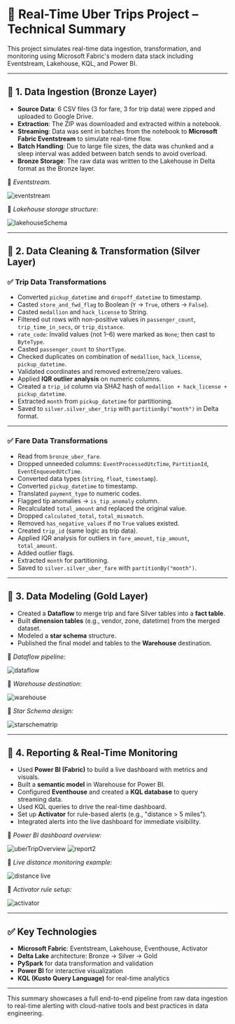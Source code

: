 # 📘 Real-Time Uber Trips Project – Technical Summary

This project simulates real-time data ingestion, transformation, and monitoring using Microsoft Fabric's modern data stack including Eventstream, Lakehouse, KQL, and Power BI.

---

## 🔹 1. Data Ingestion (Bronze Layer)

- **Source Data**: 6 CSV files (3 for fare, 3 for trip data) were zipped and uploaded to Google Drive.
- **Extraction**: The ZIP was downloaded and extracted within a notebook.
- **Streaming**: Data was sent in batches from the notebook to **Microsoft Fabric Eventstream** to simulate real-time flow.
- **Batch Handling**: Due to large file sizes, the data was chunked and a sleep interval was added between batch sends to avoid overload.
- **Bronze Storage**: The raw data was written to the Lakehouse in Delta format as the Bronze layer.

📸 *Eventstream.*  

![eventstream](https://github.com/user-attachments/assets/717f6b08-65de-4804-9111-9e53e9d49c5f)

📸 *Lakehouse storage structure:*  

![lakehouseSchema](https://github.com/user-attachments/assets/b1db4ca8-e47c-43b5-8596-da1233bc708c)

---

## 🔹 2. Data Cleaning & Transformation (Silver Layer)

### ✅ Trip Data Transformations

- Converted `pickup_datetime` and `dropoff_datetime` to timestamp.
- Casted `store_and_fwd_flag` to Boolean (`Y` → `True`, others → `False`).
- Casted `medallion` and `hack_license` to String.
- Filtered out rows with non-positive values in `passenger_count`, `trip_time_in_secs`, or `trip_distance`.
- `rate_code`: Invalid values (not 1–6) were marked as `None`; then cast to `ByteType`.
- Casted `passenger_count` to `ShortType`.
- Checked duplicates on combination of `medallion`, `hack_license`, `pickup_datetime`.
- Validated coordinates and removed extreme/zero values.
- Applied **IQR outlier analysis** on numeric columns.
- Created a `trip_id` column via SHA2 hash of `medallion + hack_license + pickup_datetime`.
- Extracted `month` from `pickup_datetime` for partitioning.
- Saved to `silver.silver_uber_trip` with `partitionBy("month")` in Delta format.

---

### ✅ Fare Data Transformations

- Read from `bronze_uber_fare`.
- Dropped unneeded columns: `EventProcessedUtcTime`, `PartitionId`, `EventEnqueuedUtcTime`.
- Converted data types (`string`, `float`, `timestamp`).
- Converted `pickup_datetime` to timestamp.
- Translated `payment_type` to numeric codes.
- Flagged tip anomalies → `is_tip_anomaly` column.
- Recalculated `total_amount` and replaced the original value.
- Dropped `calculated_total`, `total_mismatch`.
- Removed `has_negative_values` if no `True` values existed.
- Created `trip_id` (same logic as trip data).
- Applied IQR analysis for outliers in `fare_amount`, `tip_amount`, `total_amount`.
- Added outlier flags.
- Extracted `month` for partitioning.
- Saved to `silver.silver_uber_fare` with `partitionBy("month")`.

---

## 🔹 3. Data Modeling (Gold Layer)

- Created a **Dataflow** to merge trip and fare Silver tables into a **fact table**.
- Built **dimension tables** (e.g., vendor, zone, datetime) from the merged dataset.
- Modeled a **star schema** structure.
- Published the final model and tables to the **Warehouse** destination.

📸 *Dataflow pipeline:* 

![dataflow](https://github.com/user-attachments/assets/3e0b9e51-4035-4ef7-9dcb-12b5fb840e6c)

📸 *Warehouse destination:* 

![warehouse](https://github.com/user-attachments/assets/f29fbef3-77bc-4f30-8c2e-738e6386c5df)

📸 *Star Schema design:*  

![starschematrip](https://github.com/user-attachments/assets/0f591595-0c91-4fad-bc09-2d2dc892232e)

---

## 🔹 4. Reporting & Real-Time Monitoring

- Used **Power BI (Fabric)** to build a live dashboard with metrics and visuals.
- Built a **semantic model** in Warehouse for Power BI.
- Configured **Eventhouse** and created a **KQL database** to query streaming data.
- Used KQL queries to drive the real-time dashboard.
- Set up **Activator** for rule-based alerts (e.g., "distance > 5 miles").
- Integrated alerts into the live dashboard for immediate visibility.

📸 *Power BI dashboard overview:*

![uberTripOverview](https://github.com/user-attachments/assets/8505105d-4293-4773-a724-a5e310e39364)
![report2](https://github.com/user-attachments/assets/ad56b26f-af7f-4214-b02e-aff29b5009ac)


📸 *Live distance monitoring example:* 

![distance live](https://github.com/user-attachments/assets/54f337c4-409f-455e-a38a-554a037f5003)


📸 *Activator rule setup:* 

![activator](https://github.com/user-attachments/assets/a288a4f8-e04d-4d6c-a33c-eeb803f55a22)


---

## ✅ Key Technologies

- **Microsoft Fabric**: Eventstream, Lakehouse, Eventhouse, Activator
- **Delta Lake** architecture: Bronze → Silver → Gold
- **PySpark** for data transformation and validation
- **Power BI** for interactive visualization
- **KQL (Kusto Query Language)** for real-time analytics

---

This summary showcases a full end-to-end pipeline from raw data ingestion to real-time alerting with cloud-native tools and best practices in data engineering.

